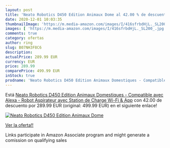 ```yaml
---
layout: post
title: 'Neato Robotics D450 Edition Animaux Dome al 42.00 % de descuento'
date: 2020-12-01 10:03:35
thumbnailImage: 'https://m.media-amazon.com/images/I/416sfrbdHjL._SL200_.jpg'
images: [ 'https://m.media-amazon.com/images/I/416sfrbdHjL._SL200_.jpg' ]
comments: true
category: ofertas
author: ring
slug: B07NH3F8C6
description:
actualPrice: 289.99 EUR
currency: EUR
price: 289.99
comparePrice: 499.99 EUR
inStock: true
prodname: 'Neato Robotics D450 Edition Animaux Domestiques - Compatible avec Alexa - Robot Aspirateur avec Station de Charge  Wi-Fi & App'
---
```


Está [Neato Robotics D450 Edition Animaux Domestiques - Compatible avec Alexa - Robot Aspirateur avec Station de Charge  Wi-Fi & App](https://www.amazon.fr/dp/B07NH3F8C6/?tag=tolees0d-21) con 42.00 de descuento por 289.99 EUR (original: 499.99 EUR) en el siguiente enlace!

[![Neato Robotics D450 Edition Animaux Dome](https://m.media-amazon.com/images/I/416sfrbdHjL._SL200_.jpg)](https://www.amazon.fr/dp/B07NH3F8C6/?tag=tolees0d-21)

[Ver la oferta!!](https://www.amazon.fr/dp/B07NH3F8C6/?tag=tolees0d-21)

Links participate in Amazon Associate program and might generate a comission on qualifying sales


